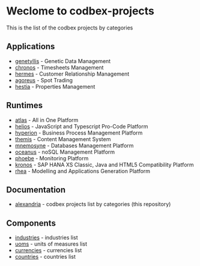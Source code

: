 # Weclome to codbex-projects

This is the list of the codbex projects by categories

## Applications

- [genetyllis](https://github.com/codbex/codbex-genetyllis) - Genetic Data Management
- [chronos](https://github.com/codbex/codbex-chronos) - Timesheets Management
- [hermes](https://github.com/codbex/codbex-hermes) - Customer Relationship Management
- [agoreus](https://github.com/codbex/codbex-agoreus) - Spot Trading
- [hestia](https://github.com/codbex/codbex-hestia) - Properties Management

## Runtimes

- [atlas](https://github.com/codbex/codbex-atlas) - All in One Platform
- [helios](https://github.com/codbex/codbex-atlas) - JavaScript and Typescript Pro-Code Platform
- [hyperion](https://github.com/codbex/codbex-hyperion) - Business Process Management Platform
- [themis](https://github.com/codbex/codbex-themis) - Content Management System
- [mnemosyne](https://github.com/codbex/codbex-mnemosyne) - Databases Management Platform
- [oceanus](https://github.com/codbex/codbex-oceanus) - noSQL Management Platform
- [phoebe](https://github.com/codbex/codbex-phoebe) - Monitoring Platform
- [kronos](https://github.com/codbex/codbex-kronos) - SAP HANA XS Classic, Java and HTML5 Compatibility Platform
- [rhea](https://github.com/codbex/codbex-rhea) - Modelling and Applications Generation Platform

## Documentation

- [alexandria](https://github.com/codbex/codbex-alexandria) - codbex projects list by categories (this repository)

## Components

- [industries](https://github.com/codbex/codbex-industries) - industries list
- [uoms](https://github.com/codbex/codbex-uoms) - units of measures list
- [currencies](https://github.com/codbex/codbex-currencies) - currencies list
- [countries](https://github.com/codbex/codbex-countries) - countries list
